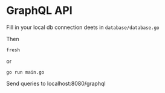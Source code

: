# GraphQL API

Fill in your local db connection deets in ```database/database.go```

Then
```
fresh
```
or 
```
go run main.go
```

Send queries to localhost:8080/graphql 
